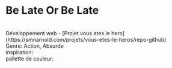 # Be Late Or Be Late
<br>
Développement web -
[Projet vous etes le hero](https://smnarnold.com/projets/vous-etes-le-heros/repo-github)
<br>
Genre: Action, Absurde
<br>
inspiration:
<br>
pallette de couleur:
